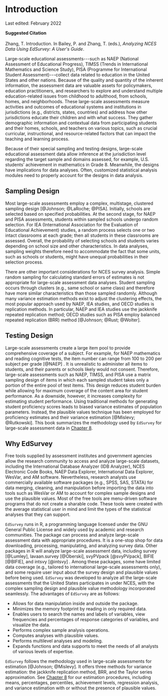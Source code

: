 # Introduction

Last edited: February 2022

**Suggested Citation**<br></br>
Zhang, T. Introduction. In Bailey, P. and Zhang, T. (eds.), _Analyzing NCES Data Using EdSurvey: A User's Guide_.

Large-scale educational assessments---such as NAEP (National Assessment of Educational Progress), TIMSS (Trends in International Mathematics and Science Study), PISA (Programme for International Student Assessment)---collect data related to education in the United States and other nations. Because of the quality and quantity of the inherent information, the assessment data are valuable assets for policymakers, education practitioners, and researchers to explore and understand multiple education-related issues from childhood to adulthood, from schools, homes, and neighborhoods. These large-scale assessments measure activities and outcomes of educational systems and institutions in jurisdictions (e.g., districts, states, countries) and address how other jurisdictions educate their children and with what success. They gather demographic information and contextual data from participating students and their homes, schools, and teachers on various topics, such as crucial curricular, instructional, and resource-related factors that can impact the teaching and learning process. 

Because of their special sampling and testing designs, large-scale educational assessment data allow inference at the jurisdiction level regarding the target sample and domains assessed, for example, U.S. students’ achievement in mathematics in Grade 8. Meanwhile, the designs have implications for data analyses. Often, customized statistical analysis modules need to properly account for the designs in data analysis.

## Sampling Design

Most large-scale assessments employ a complex, multistage, clustered sampling design [@Johnson; @LaRoche; @PISA]. Initially, schools are selected based on specified probabilities. At the second stage, for NAEP and PISA assessments, students within sampled schools undergo random selection. For IEA (International Association for the Evaluation of Educational Achievement) studies, a random process selects one or two intact classrooms at each grade; then all students in these classrooms are assessed. Overall, the probability of selecting schools and students varies depending on school size and other characteristics. In data analyses, sampling weights therefore need to accommodate the fact that some units, such as schools or students, might have unequal probabilities in their selection process. 

There are other important considerations for NCES survey analysis. Simple random sampling for calculating standard errors of estimates is not appropriate for large-scale assessment data analyses. Student sampling occurs through clusters (e.g., same school or same class) and therefore have more similar characteristics than those sampled randomly. Although many variance estimation methods exist to adjust the clustering effects, the most popular approach used by NAEP, IEA studies, and OECD studies is replication methods. In particular, NAEP and IEA studies use the jackknife repeated replication method; OECD studies such as PISA employ balanced repeated replication (BRR) method [@Johnson; @Rust; @Wolter]. 

## Testing Design

Large-scale assessments create a large item pool to provide comprehensive coverage of a subject. For example, for NAEP mathematics and reading cognitive tests, the item number can range from 100 to 200 per subject per grade [@NAEP] . It is unrealistic to administer all items to students, and their parents or schools likely would not consent. Therefore, large-scale assessments such as NAEP, TIMSS, and PISA use a matrix sampling design of items in which each sampled student takes only a portion of the entire pool of test items. This design reduces student burden while allowing for maximum coverage of the content area for student performance. As a downside, however, it increases complexity for estimating student performance. Using traditional methods for generating student proficiency scores leads to biased variance estimates of population parameters. Instead, the plausible values technique has been employed for proficiency estimates and their variance estimation [@Mislevy; @Rutkowski]. This book summarizes the methodology used by `EdSurvey` for large-scale assessment data in [Chapter 8](#methods). 

## Why EdSurvey

Free tools supplied by assessment institutes and government agencies allow the research community to access and analyze large-scale datasets, including the International Database Analyzer (IDB Analyzer), NCES Electronic Code Books, NAEP Data Explorer, International Data Explorer, WesVar, and AM software. Nevertheless, research analysts use commercially available software packages (e.g., SPSS, SAS, STATA) for data merging, cleaning, and manipulation before importing the data into tools such as WesVar or AM to account for complex sample designs and use the plausible values. Most of the free tools are menu-driven software programs that do not create a sharable code. These tools were created with the average statistical user in mind and limit the types of the statistical analyses that they can support.

`EdSurvey` runs in R, a programming language licensed under the GNU General Public License and widely used by academic and research communities. The package can process and analyze large-scale assessment data with appropriate procedures. It is a one-stop shop for data downloading, processing, manipulating, and analyzing survey data. Other packages in R will analyze large-scale assessment data, including survey [@Lumley], lavaan.survey [@Oberski], svyPVpack [@svyPVpack], BIFIE [@BIFIE], and intsvy [@intsvy] . Among these packages, some have limited data coverage (e.g., tailored to international large-scale assessments only), and some require user input about the survey design and plausible values before being used. `EdSurvey` was developed to analyze all the large-scale assessments that the United States participates in under NCES, with the complex sampling design and plausible value methodology incorporated seamlessly. The advantages of `EdSurvey` are as follows: 

- Allows for data manipulation inside and outside the package. 
- Minimizes the memory footprint by reading in only required data.
- Enables users to search the names and labels of variables, view frequencies and percentages of response categories of variables, and visualize the data. 
- Performs complex sample analysis operations. 
- Computes analyses with plausible values. 
- Performs multilevel analyses and modeling. 
- Expands functions and data supports to meet the needs of all analysts of various levels of expertise.

`EdSurvey` follows the methodology used in large-scale assessments for estimation [@Johnson; @Mislevy]. It offers three methods for variance estimation: the jackknife replication method, BRR, and the Taylor series approximation. See [Chapter 8](#methods) for our estimation procedures, including means, percentages, percentiles, achievement levels, regression analysis, and variance estimation with or without the presence of plausible values.
